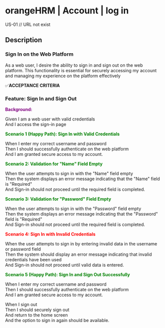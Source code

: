 # orangeHRM | Account | log in

US-01  // URL not exist

## Description
### Sign In on the Web Platform
As a web user, I desire the ability to sign in and sign out on the web platform. This functionality is essential for securely accessing my account and managing my experience on the platform effectively

✅**ACCEPTANCE CRITERIA**
### Feature: Sign In and Sign Out
**<span style="color: purple;">Background:</span>**

Given I am a web user with valid credentials  
And I access the sign-in page

**<span style="color: green;">Scenario 1 (Happy Path): Sign In with Valid Credentials</span>**

When I enter my correct username and password  
Then I should successfully authenticate on the web platform  
And I am granted secure access to my account.

**<span style="color: green;">Scenario 2: Validation for "Name" Field Empty</span>**

When the user attempts to sign in with the "Name" field empty  
Then the system displays an error message indicating that the "Name" field is "Required"  
And Sign-in should not proceed until the required field is completed.

**<span style="color: green;">Scenario 3: Validation for "Password" Field Empty</span>**

When the user attempts to sign in with the "Password" field empty  
Then the system displays an error message indicating that the "Password" field is "Required"  
And Sign-in should not proceed until the required field is completed.

**<span style="color: red;">Scenario 4: Sign In with Invalid Credentials</span>**

When the user attempts to sign in by entering invalid data in the username or password field  
Then the system should display an error message indicating that invalid credentials have been used  
And Sign-in should not proceed until valid data is entered.

**<span style="color: green;">Scenario 5 (Happy Path): Sign In and Sign Out Successfully</span>**

When I enter my correct username and password  
Then I should successfully authenticate on the web platform  
And I am granted secure access to my account.

When I sign out  
Then I should securely sign out  
And return to the home screen  
And the option to sign in again should be available.
